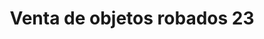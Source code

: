 ---
title: "Venta de objetos robados 23"
url: /quezaltepeque/venta-de-objetos-robados-23/
shop: Kramladen
---